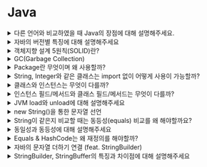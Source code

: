 # Java
<details>
<summary>다른 언어와 비교하였을 때 Java의 장점에 대해 설명해주세요.</summary>

<br>

- 플랫폼에 구애받지 않고 JVM이 설치된 모든 장치에서 동작한다.
    - 운영체제의 영향이 없이 동작하며 멀티 스레드를 지원하지 않는 OS에서도 자바 언어를 사용하면 멀티스레드를 구현할 수 있다.
- 객체지향 언어이다.
- 수많은 개발자와 레퍼런스가 있어 문제가 발생하였을 때, 트러블슈팅을 하기 쉽다.
- 디버깅하는 실행 속도를 개선하기 위해 JIT 컴파일러가 사용된다.
- GC(가비지 컬렉션)이 존재하여 객체의 소멸을 스스로 해준다.

단점

- 실행 속도가 다른 언어보다 느리다.
- 다른 언어와 비교했을 때 소스코드의 길이가 길다.
- GC가 언제 어떻게 작동될지 아무도 모르기 때문에 중간에 끊김 현상이 발생할 수 있어 실시간 응용 시스템으로 부적합하다

[Java의 장단점](https://okeybox.tistory.com/131)

</details>


<details>
<summary>자바의 버전별 특징에 대해 설명해주세요</summary>

<br>

자바8: 람다, 인터페이스의 default method, stream api, **Null 처리 Optional** 등이 추가됨

자바9: 인터페이스 내에서 private 메서드 사용이 가능

자바10: 타입 추론 변수 var 추가, 병렬 처리 GC, 개별 스레드로 분리된 Stop the world등이 추가됐다.

- 기존에는 Stop-The-World 가 발생하면 GC 를 실행하는 쓰레드를 제외한 나머지 쓰레드는 모두 작업을 멈춘다. GC 작업을 완료한 이후에야 중단했던 작업을 다시 시작한다. 근데 이게 개별 쓰레드로 분리되어서 Stop-The-World 시간이 개선된것 같다.

자바 11: String 메서드 추가(`strip()`, `isBlank()`, `lines()`, `repeat()`), 람다 파라미터로 var사용

자바 12~14: 스위치 표현식 개선 (표현식에서 값 반환 가능)

[java 버전별 차이 & 특징](https://velog.io/@ljo_0920/java-%EB%B2%84%EC%A0%84%EB%B3%84-%EC%B0%A8%EC%9D%B4-%ED%8A%B9%EC%A7%95)

</details>


<details>
<summary>객체지향 설계 5원칙(SOLID)란?</summary>

<br>

SRP(Single Responsibility Principle, 단일 책임 원칙)

- 작성된 클래스는 하나의 기능만 가지며 클래스가 제공하는 모든 서비스는 그 하나의 책임을 수행하는데 집중되어야 한다.

OCP(Open Close Principle, 개방폐쇄의 원칙)

- 소프트웨어의 구성요소는 확장에 열려있고 변경에는 닫혀있다. 변경을 위한 비용은 가능하면 줄이고 확장을 위한 비용은 극대화해야한다.
- 요구사항의 변경이나 추가 사항이 발생하여도 기존 구성요소는 수정이 일어나지 말아야 하며, 기존 구성요소를 쉽게 확장해서 재사용할 수 있어야 한다.

LSP(The Liskov Substitution Principle, 리스코프 치환의 원칙)

- 서브 타입은 언제나 기반 타입과 호환될 수 있어야 한다.
- 상속은 궁극적으로 다형성을 통한 확장성을 목표로 한다. LSP도 서브클래스가 확장에 대한 인터페이스를 준수해야함을 의미한다.

ISP(Interface Segregation Principle, 인터페이스 분리의 원칙)

- 한 클래스는 자신이 사용하지 않는 인터페이스는 구현하지 말아야 한다. → 다른 크랠스에 종속될 때는 가능한 최소한의 인터페이스만을 사용해야 한다.

DIP(Dependency Inversion Principle, 의존성 역전의 원칙)

- 하위 레벨 모듈의 변경이 상위 레벨 모듈의 변경을 요구하는 위치 관계를 끊는 의미의 역전이다.
- **저수준 모듈이 고수준 모듈에 의존하게 되는 것을 의미한다.**
- 추상화에 의존하고 구체화에 의존하면 안 된다. 즉, 하위 모듈이 상위 모듈에서 정의한 추상 타입(인터페이스)에 의존하여야 한다.

</details>


<details>
<summary>GC(Garbage Collection)</summary>

<br>

`stop-the-world`란, GC을 실행하기 위해 JVM이 애플리케이션 실행을 멈추는 것이다.

- stop-the-world가 발생하면 GC를 실행하는 쓰레드를 제외한 나머지 쓰레드는 모두 작업을 멈춘다.

GC는 두 가지 가설 아래에서 만들어졌다.

- 대부분의 객체는 금방 접근 불가능 상태(unreachable)가 된다.
- 오래된 객체에서 젊은 객체로의 참조는 아주 적게 존재한다.

이러한 가설에 의해 GC는 Young, Old영역으로 나눠서 동작하게 된다.

- Young 영역(Yong Generation 영역): 새롭게 생성한 객체의 대부분이 여기에 위치한다. 대부분의 객체가 금방 접근 불가능 상태가 되기 때문에 매우 많은 객체가 Young 영역에 생성되었다가 사라진다. 이 영역에서 객체가 사라질때 Minor GC가 발생한다고 말한다.
- Old 영역(Old Generation 영역): 접근 불가능 상태로 되지 않아 Young 영역에서 살아남은 객체가 여기로 복사된다. 대부분 Young 영역보다 크게 할당하며, 크기가 큰 만큼 Young 영역보다 GC는 적게 발생한다. 이 영역에서 객체가 사라질 때 Major GC(혹은 Full GC)가 발생한다고 말한다.

Young영역은 Eden영역과 2개의 Survivor영역으로 나뉜다. 동작은 아래와 같다.

- 새로 생성한 대부분의 객체는 Eden 영역에 위치한다.
- Eden 영역에서 GC가 한 번 발생한 후 살아남은 객체는 Survivor 영역 중 하나로 이동된다.
- Eden 영역에서 GC가 발생하면 이미 살아남은 객체가 존재하는 Survivor 영역으로 객체가 계속 쌓인다.
- 하나의 Survivor 영역이 가득 차게 되면 그 중에서 살아남은 객체를 다른 Survivor 영역으로 이동한다. 그리고 가득 찬 Survivor 영역은 아무 데이터도 없는 상태로 된다.
- 이 과정을 반복하다가 계속해서 살아남아 있는 객체는 Old 영역으로 이동하게 된다.

> Survivor 영역 중 하나는 반드시 비어 있는 상태로 남아 있어야 한다.
>

Old 영역은 기본적으로 데이터가 가득 차면 GC를 실행한다. GC 방식에 따라서 처리 절차가 달라지므로, 어떤 GC 방식이 있는지 살펴보면 이해가 쉬울 것이다. GC 방식은 JDK 7을 기준으로 5가지 방식이 있다.

- Serial GC
  - CPU코어가 하나만 있을 때 사용하기 위해 만든 방식이라 성능이 많이 떨어져서 절대 사용하면 안된다
  - Old 영역의 GC는 `mark-sweep-compact`이라는 알고리즘을 사용
    1. Old 영역에 살아 있는 객체를 식별(Mark)
    2. 힙(heap)의 앞 부분부터 확인하여 살아 있는 것만 남긴다(Sweep)
    3. 각 객체들이 연속되게 쌓이도록 힙의 가장 앞 부분부터 채워서 객체가 존재하는 부분과 객체가 없는 부분으로 나눈다(Compaction)
- Parallel GC
  - Serial과 동작 알고리즘은 같으나 GC를 처리하는 쓰레드가 여러개라 더 빠르다.
- Parallel Old GC(Parallel Compacting GC)
  - `Mark-Summary-Compaction`단계를 거친다.
    - Summary 단계는 앞서 GC를 수행한 영역에 대해서 별도로 살아 있는 객체를 식별한다
- Concurrent Mark & Sweep GC(이하 CMS)
  - 동작은 과정
    1. Initial Mark 단계에서는 클래스 로더에서 가장 가까운 객체 중 살아 있는 객체만 찾는 것으로 끝내서 stop the world가 매우 짧다.
    2. Concurrent Mark 단계에서는 방금 살아있다고 확인한 객체에서 참조하고 있는 객체들을 따라가면서 확인한다. 이 단계의 특징은 다른 스레드가 실행 중인 상태에서 동시에 진행된다는 것이다.
    3. Concurrent Sweep 단계에서는 쓰레기를 정리하는 작업을 실행한다. 이 작업도 다른 스레드가 실행되고 있는 상황에서 진행한다.
  - CMS GC는 stop the world가 짧다는 장점이 있으나 아래의 단점이 존재한다.
    - 다른 GC 방식보다 메모리와 CPU를 더 많이 사용한다.
    - Compaction 단계가 기본적으로 제공되지 않는다.
- G1(Garbage First) GC
  - G1 GC는 Young 영역과 Old 영역에 대해서는 잊는 것이 좋다.
  - G1 GC는 바둑판의 각 영역에 객체를 할당하고 GC를 실행한다. 그러다가, 해당 영역이 꽉 차면 다른 영역에서 객체를 할당하고 GC를 실행한다.
    - 앞서 동작한 Young의 세가지 영역에서 데이터가 Old 영역으로 이동하는 단계가 사라진 GC 방식이다.
  - G1 GC의 가장 큰 장점은 성능이다. 지금까지 설명한 어떤 GC 방식보다도 빠르다.

[NAVER D2](https://d2.naver.com/helloworld/1329)

</details>


<details>
<summary>Package란 무엇이며 왜 사용할까?</summary>

<br>

패키지는 관련된 클래스 코드들을 모어서 관리하기 위해 사용한다.
패키지 분리를 통해 필요한 클래스 파일들을 쉽게 찾을 수 있으며, 각각의 프로젝트나 소프트웨어간의 코드 충돌을 방지할 수 있다. 또한 배포할 때 관련된 코드들을 묶어서 배포하고 재사용할 수 있다.

> 모든 패키지의 이름은 소문자로 관리하는 것이 관례이며 패키지 명은 일반적으로 도메인명을 사용하는 것이 관례이다.

</details>

<details>
<summary>String, Integer와 같은 클래스는 import 없이 어떻게 사용이 가능할까?</summary>

<br>

자바는 빌드를 하며 빌트인 패키지를 자동으로 import한다. String, Integer, System과 같은 클래스가 속해있는 java.lang은 해당 클래스에 해당하여 자동으로 import한다.

</details>


<details>
<summary>클래스와 인스턴스는 무엇이 다를까?</summary>

<br>

- 클래스는 인스턴스를 생성하기위한 template으로 클래스 자체만으로는 상태가 없다.
- 인스턴스는 클래스를 통해 실체화된 객체이다. 클래스와 다르게 실체화가 되었기에 상태를 갖고 있다.

</details>


<details>
<summary>인스턴스 필드/메서드와 클래스 필드/메서드는 무엇이 다를까?</summary>

<br>

- 인스턴스
  - 필드 - **인스턴스의 상태를 갖는 변수**를 인스턴스 필드라 한다.
  - 메서드 -  인스턴스가 생성된 이후에 호출이 가능하며 인스턴스의 상태(필드)를 변경하는 메서드를 의미한다.
- 클래스
  - 필드 - 여러 **인스턴스에서 공유하는 정보를 클래스 필드**라 한다. 즉, static 키워드가 붙은 공유되는 필드를 클래스 필드라 한다.
  - 메서드 - 클래스 메서드는 인스턴스 상태와 관련 없이, **인스턴스가 생성되지 않아도 호출이 가능한 클래스**를 뜻한다. 즉, static이 붙은 메서드를 클래스 필드라 한다.

</details>


<details>
<summary>JVM load와 unload에 대해 설명해주세요</summary>

<br>

JVM Load는 클래스가 필요한 시점에 동적으로 클래스의 바이트코드를 읽어 메모리에 할당하는 과정을 뜻한다.

JVM Unload는 클래스가 더 이상 사용되지 않아 메모리에서 클래스를 해제하는 과정을 의미한다.

</details>


<details>
<summary>new String()을 통한 문자열 선언</summary>

<br>

```java
String string1 = "abc";
String string2 = new String("abc");
```

위의 코드는 String class를 만드는 두가지 방법을 나타낸다. 두가지 방법은 보기에는 같은 결과가 나온다고 생각할 수 있지만 내부적으로는 다른 결과를 낸다. string1과 string2는 스트링 풀(String pool)에 있는 같은 객체를 바라보게 된다. 반면에 `new String()`을 통해 생성한 string3의 경우는 힙 메모리에 새로운 인스턴스를 만들어 관리를 하게 된다. 예시 코드를 작성하여 수행해보면 다음과 같은 결과가 나온다.

```java
public class StringTest {

	public static void main(String[] args) {
		String string1 = new String("abc");
		String string2 = new String("abc");

		System.out.println(string1 == string2); // false

		String string3 = "abc";
		String string4 = "abc";

		System.out.println(string3 == string4); // true
	}
}
```

위의 코드의 경우 `new String` 을 사용하여 새로운 인스턴스를 생성한 string1, string2의 경우는 서로 다른 주소값을 가르켜 false라는 결과를 반환한다. 반면에 스트링 풀의 주소만을 가르키며 생성한 string3, string4의 경우는 값이 같다는 결과가 나오게 된다.

</details>


<details>
<summary>String이 같은지 비교할 때는 동등성(equals) 비교를 왜 해야할까요?</summary>

<br>

```java
public class StringTest {

	public static void main(String[] args) {
		String string1 = "abc";
		String string2 = "abc";

		System.out.println(string3.equals(string4)); // true
	}
}
```

string1과 string2는 같은 객체를 바라본다는데 어째서 둘을 비교할 때 동일성(==)이 아닌 동등성(equals)으로 같은지 체크할까? Java8 이후로는 `String string1 = "abc"`와 같이 선언한 내용도 GC의 지시 대상이 되어서 다른 객체가 될 수 있다. 그래서 String 객체들의 비교는 동일성이 아닌 동등성으로 체크한다.

</details>


<details>
<summary>동일성과 동등성에 대해 설명해주세요</summary>

<br>

동일성(==)은 객체가 참조하고 있는 주소 값을 비교하는 것이며 동등성(equals)는 equals를 통해 정의된 값에 따라 비교를 하는 것이다. 객체들의 최상위 클래스 Object는 기본적으로 equals가 주소 값을 비교하는 동일성 체크와 동일하며여 우리는 객체의 equals재정의를 통해 내부 값이 같으면 두 객체가 동등하다고 판단할 수록 할 수 있다.

</details>


<details>
<summary>Equals & HashCode는 왜 재정의를 해야할까?</summary>

<br>

객체들의 최상위 클래스 Object는 기본적으로 equals가 주소 값을 비교하는 동일성 체크와 동일하며여 우리는 객체의 equals재정의를 통해 내부 값이 같으면 두 객체가 논리적으로 동등하다고 판단할 수록 할 수 있다.

그렇다면 HashCode는 왜 재정의를 해야할까?

Object의 명세서에는 `equals(Object)가 두 객체를 같다고 판단했다면, 두 객체의 hashCode는 똑같은 값을 반환해야 한다.` 라는 조항이 존재합니다. 이를 위해 우리는 equals를 재정의할 때는 hashCode도 반드시 재정의해야 한다.

</details>

<details>
<summary>자바의 문자열 더하기 연결 (feat. StringBuilder)</summary>

<br>

- String은 불변하기(immutable)이기 때문에 String과 String을 더하면 새로운 String 객체를 생성한다. 따라서 String과 String을 더하는 시점에 메모리 할당과 메모리 해제가 계속 발생한다.
- StringBuilder는 String과 다르게 기존 데이터에 새로운 데이터를 더하는 방식을 취하기 때문에 속도가 더 빠르다.
- 따라서 긴 문자열을 더하는 상황이 발생하는 경우 StringBuilder를 활용해 구현한다.

String은 final로 만들어져 인스턴스의 값은 한번 생성하면 변경이 불가능합니다. 그래서 concat과 문자열 덧셈 과 같이 string의 값을 변경하려고 한다면 기존 인스턴스는 남아있고 남아있는 기존 인스턴스를 사용하여 새로운 인스턴스를 만들게 되어 메모리 낭비가 발생합니다.

> Java8이후로는 `"ab+"bc"+"cd"`와 같은 문자열 더하기 연산을 한다면 내부적으로 컴파일시 최적화를 해줍니다. Java8에서는 `StringBuilder` 가 최적화를 해주며, Java11의 경우 `StringConcatFactory` 가 최적화를 해줍니다. Java8에서 자동으로 컴파일시점에 최적화를 해준 `StringBuilder` 는 + 를 할 때마다 StringBuilder를 생성하여 문자열을 합쳐주고 다시 String으로 반환을 하여 +연산을 할 때마다 각각의 StringBuilder를 선언을 해주는 단점이 존재하였습니다. 그래서 Java11부터 새로운 방법 `StringConcatFactory`로 변경되었습니다. `StringBuilder`와 `StringConcatFactory` 의 차이점을 간단히 설명하자면 `StringBuilder`는 +를 할 때마다 하나의 String객체를 반환하는 반면에 `StringConcatFactory`는 최종 상태에서만 String을 만들어줍니다.
>

앞서 말했듯이 JVM이 컴파일 시점에 스스로 String연결을 최적화를 해줍니다. 하지만 최적화는 항상 해주는 것이 아니라 해주지 않는 경우도 존재합니다. 그래서 우리는 긴 문자열들을 더할 때는 `StringBuilder`
, `StringBuffer`를 사용하여 직접 낭비를 줄일 수 있습니다.

</details>


<details>
<summary>StringBuilder, StringBuffer의 특징과 차이점에 대해 설명해주세요</summary>

<br>

- 둘 다 내부적으로 가변적인 `char[]`를 멤버 변수로 가집니다.
- 새로운 인스턴스를 생성하지 않고 `char[]`를 변경할 수 있어서 문자열을 여러번 연결하거나 변경할 때 사용하면 유용합니다.
- 출력은 나중에 `toString()` 메서드로 String반환을 해주면 됩니다.
- StringBuilder와 StringBuffer는 `char[]` (character buffer)를 갖는 공통점이 있으나 StringBuffer는 multi-thread환경에서 동기화(synchronization)가 보장됩니다.
- 그래서 single thread 프로그래밍의 경우는 StringBuilder사용을 권장하며 multi-thread환경에서는 StringBuffer를 사용을 권장한다.

</details>

